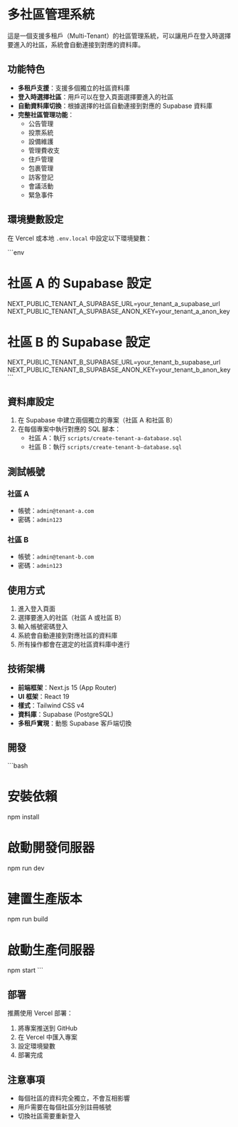 # 多社區管理系統

這是一個支援多租戶（Multi-Tenant）的社區管理系統，可以讓用戶在登入時選擇要進入的社區，系統會自動連接到對應的資料庫。

## 功能特色

- **多租戶支援**：支援多個獨立的社區資料庫
- **登入時選擇社區**：用戶可以在登入頁面選擇要進入的社區
- **自動資料庫切換**：根據選擇的社區自動連接到對應的 Supabase 資料庫
- **完整社區管理功能**：
  - 公告管理
  - 投票系統
  - 設備維護
  - 管理費收支
  - 住戶管理
  - 包裹管理
  - 訪客登記
  - 會議活動
  - 緊急事件

## 環境變數設定

在 Vercel 或本地 `.env.local` 中設定以下環境變數：

\`\`\`env
# 社區 A 的 Supabase 設定
NEXT_PUBLIC_TENANT_A_SUPABASE_URL=your_tenant_a_supabase_url
NEXT_PUBLIC_TENANT_A_SUPABASE_ANON_KEY=your_tenant_a_anon_key

# 社區 B 的 Supabase 設定
NEXT_PUBLIC_TENANT_B_SUPABASE_URL=your_tenant_b_supabase_url
NEXT_PUBLIC_TENANT_B_SUPABASE_ANON_KEY=your_tenant_b_anon_key
\`\`\`

## 資料庫設定

1. 在 Supabase 中建立兩個獨立的專案（社區 A 和社區 B）
2. 在每個專案中執行對應的 SQL 腳本：
   - 社區 A：執行 `scripts/create-tenant-a-database.sql`
   - 社區 B：執行 `scripts/create-tenant-b-database.sql`

## 測試帳號

### 社區 A
- 帳號：`admin@tenant-a.com`
- 密碼：`admin123`

### 社區 B
- 帳號：`admin@tenant-b.com`
- 密碼：`admin123`

## 使用方式

1. 進入登入頁面
2. 選擇要進入的社區（社區 A 或社區 B）
3. 輸入帳號密碼登入
4. 系統會自動連接到對應社區的資料庫
5. 所有操作都會在選定的社區資料庫中進行

## 技術架構

- **前端框架**：Next.js 15 (App Router)
- **UI 框架**：React 19
- **樣式**：Tailwind CSS v4
- **資料庫**：Supabase (PostgreSQL)
- **多租戶實現**：動態 Supabase 客戶端切換

## 開發

\`\`\`bash
# 安裝依賴
npm install

# 啟動開發伺服器
npm run dev

# 建置生產版本
npm run build

# 啟動生產伺服器
npm start
\`\`\`

## 部署

推薦使用 Vercel 部署：

1. 將專案推送到 GitHub
2. 在 Vercel 中匯入專案
3. 設定環境變數
4. 部署完成

## 注意事項

- 每個社區的資料完全獨立，不會互相影響
- 用戶需要在每個社區分別註冊帳號
- 切換社區需要重新登入
